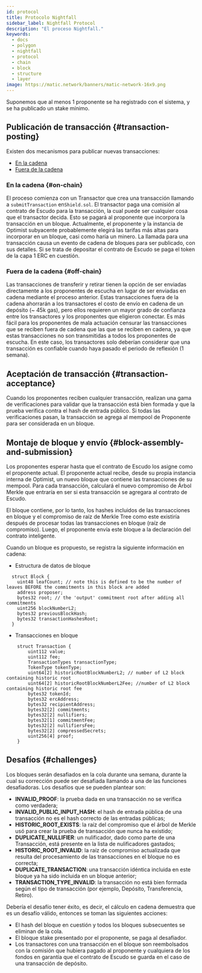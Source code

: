 ```yaml
---
id: protocol
title: Protocolo Nightfall
sidebar_label: Nightfall Protocol
description: "El proceso Nightfall."
keywords:
  - docs
  - polygon
  - nightfall
  - protocol
  - chain
  - block
  - structure
  - layer
image: https://matic.network/banners/matic-network-16x9.png
---
```


Suponemos que al menos 1 proponente se ha registrado con el sistema, y se ha publicado un stake mínimo.

## Publicación de transacción {#transaction-posting}
Existen dos mecanismos para publicar nuevas transacciones:

- [En la cadena](#on-chain)
- [Fuera de la cadena](#off-chain)

### En la cadena {#on-chain}
El proceso comienza con un Transactor que crea una transacción llamando a `submitTransaction` en`Shield.sol`. El transactor paga una comisión al contrato de Escudo para la transacción, la cual puede ser cualquier cosa que el transactor decida. Esto se pagará al proponente que incorpora la transacción en un bloque. Actualmente, el proponente y la instancia de Optimist subyacente probablemente elegirá las tarifas más altas para incorporar en un bloque, casi como haría un minero.
La llamada para una transacción causa un evento de cadena de bloques para ser publicado, con sus detalles. Si se trata de depositar el contrato de Escudo se paga el token de la capa 1 ERC en cuestión.

### Fuera de la cadena {#off-chain}
Las transacciones de transferir y retirar tienen la opción de ser enviadas directamente a los proponentes de escucha en lugar de ser enviadas en cadena mediante el proceso anterior.
Estas transacciones fuera de la cadena ahorrarán a los transactores el costo de envío en cadena de un depósito (~ 45k gas), pero ellos requieren un mayor grado de confianza entre los transactores y los proponentes que eligieron conectar. Es más fácil para los proponentes de mala actuación censurar las transacciones que se reciben fuera de cadena que las que se reciben en cadena, ya que estas transacciones no son transmitidas a todos los proponentes de escucha. En este caso, los transactores solo deberían considerar que una transacción es confiable cuando haya pasado el periodo de reflexión (1 semana).

## Aceptación de transacción {#transaction-acceptance}
Cuando los proponentes reciben cualquier transacción, realizan una gama de verificaciones para validar que la transacción está bien formada y que la prueba verifica contra el hash de entrada público.
Si todas las verificaciones pasan, la transacción se agrega al mempool de Proponente para ser considerada en un bloque.

## Montaje de bloque y envío {#block-assembly-and-submission}
Los proponentes esperar hasta que el contrato de Escudo los asigne como el proponente actual.
El proponente actual recibe, desde su propia instancia interna de Optimist, un nuevo bloque que contiene las transacciones de su mempool. Para cada transacción, calculará el nuevo compromiso de Árbol Merkle que entraría en ser si esta transacción se agregara al contrato de Escudo.

El bloque contiene, por lo tanto, los hashes incluidos de las transacciones en bloque y el compromiso de raíz de Merkle Tree como este existiría después de procesar todas las transacciones en bloque (raíz de compromiso). Luego, el proponente envía este bloque a la declaración del contrato inteligente.

Cuando un bloque es propuesto, se registra la siguiente información en cadena:

- Estructura de datos de bloque
```
  struct Block {
    uint48 leafCount; // note this is defined to be the number of leaves BEFORE the commitments in this block are added
    address proposer;
    bytes32 root; // the 'output' commitment root after adding all commitments
    uint256 blockNumberL2;
    bytes32 previousBlockHash;
    bytes32 transactionHashesRoot;
  }
```
- Transacciones en bloque
```
    struct Transaction {
        uint112 value;
        uint112 fee;
        TransactionTypes transactionType;
        TokenType tokenType;
        uint64[2] historicRootBlockNumberL2; // number of L2 block containing historic root
        uint64[2] historicRootBlockNumberL2Fee; //number of L2 block containing historic root fee
        bytes32 tokenId;
        bytes32 ercAddress;
        bytes32 recipientAddress;
        bytes32[2] commitments;
        bytes32[2] nullifiers;
        bytes32[1] commitmentFee;
        bytes32[2] nullifiersFee;
        bytes32[2] compressedSecrets;
        uint256[4] proof;
    }
```

## Desafíos {#challenges}
Los bloques serán desafiados en la cola durante una semana, durante la cual su corrección puede ser desafiada llamando a una de las funciones desafiadoras. Los desafíos que se pueden plantear son:

- **INVALID_PROOF**: la prueba dada en una transacción no se verifica como verdadera;
- **INVALID_PUBLIC_INPUT_HASH**: el hash de entrada pública de una transacción no es el hash correcto de las entradas públicas;
- **HISTORIC_ROOT_EXISTS**: la raíz del compromiso que el árbol de Merkle usó para crear la prueba de transacción que nunca ha existido;
- **DUPLICATE_NULLIFIER**: un nulificador, dado como parte de una Transacción, está presente en la lista de nulificadores gastados;
- **HISTORIC_ROOT_INVALID**: la raíz de compromiso actualizada que resulta del procesamiento de las transacciones en el bloque no es correcta;
- **DUPLICATE_TRANSACTION**: una transacción idéntica incluida en este bloque ya ha sido incluida en un bloque anterior;
- **TRANSACTION_TYPE_INVALID**: la transacción no está bien formada según el tipo de transacción (por ejemplo, Depósito, Transferencia, Retiro).

Debería el desafío tener éxito, es decir, el cálculo en cadena demuestra que es un desafío válido, entonces se toman las siguientes acciones:

- El hash del bloque en cuestión y todos los bloques subsecuentes se eliminan de la cola.
- El bloque stake presentado por el proponente, se paga al desafiador.
- Los transactores con una transacción en el bloque son reembolsados con la comisión que hubiera pagado al proponente y cualquiera de los fondos en garantía que el contrato de Escudo se guarda en el caso de una transacción de depósito.

